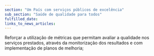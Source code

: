 ```yaml
---
section: "Um País com serviços públicos de excelência"
sub_section: "Saúde de qualidade para todos"
fulfilled_date:
links_to_news_articles:
---
```


Reforçar a utilização de métricas que permitam avaliar a qualidade nos serviços prestados, através da monitorização dos resultados e com implementação de planos de melhoria;